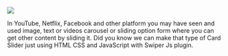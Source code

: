 ![](https://www.codingnepalweb.com/wp-content/uploads/2022/11/Card20Slider20HTML20CSS20amp20JavaScript2020SwiperJs.jpg)

In YouTube, Netflix, Facebook and other platform you may have seen and used image, text or videos carousel or sliding option form where you can get other content by sliding it. Did you know we can make that type of Card Slider just using HTML CSS and JavaScript with Swiper Js plugin.

